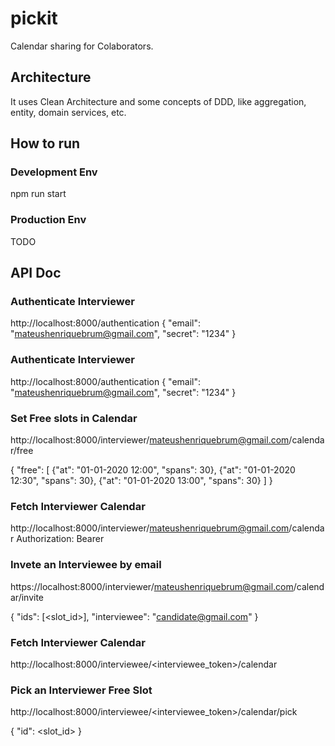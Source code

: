 # pickit
Calendar sharing for Colaborators.

## Architecture
It uses Clean Architecture and some concepts of DDD, like aggregation, entity, domain services, etc.

## How to run
### Development Env
npm run start

### Production Env
TODO

## API Doc
### Authenticate Interviewer
http://localhost:8000/authentication
{
    "email": "mateushenriquebrum@gmail.com",
    "secret": "1234"
}

### Authenticate Interviewer
http://localhost:8000/authentication
{
    "email": "mateushenriquebrum@gmail.com",
    "secret": "1234"
}

### Set Free slots in Calendar
http://localhost:8000/interviewer/mateushenriquebrum@gmail.com/calendar/free

{
    "free": [
        {"at": "01-01-2020 12:00", "spans": 30},
        {"at": "01-01-2020 12:30", "spans": 30},
        {"at": "01-01-2020 13:00", "spans": 30}
    ]
}

### Fetch Interviewer Calendar
http://localhost:8000/interviewer/mateushenriquebrum@gmail.com/calendar
Authorization: Bearer <jwt>

### Invete an Interviewee by email
https://localhost:8000/interviewer/mateushenriquebrum@gmail.com/calendar/invite

{
    "ids": [<slot_id>],
    "interviewee": "candidate@gmail.com"
}


### Fetch Interviewer Calendar
http://localhost:8000/interviewee/<interviewee_token>/calendar

### Pick an Interviewer Free Slot
http://localhost:8000/interviewee/<interviewee_token>/calendar/pick

{
    "id": <slot_id>
}
